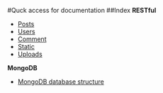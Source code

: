 #Quck access for documentation
##Index
**RESTful**
* [Posts](restful/posts.md)
* [Users](restful/users.md)
* [Comment](restful/comments.md)
* [Static](restful/comments.md)
* [Uploads](restful/uploads.md)

**MongoDB**
* [MongoDB database structure](db/mongodb_spec.md)
